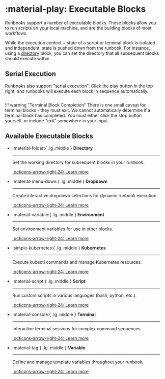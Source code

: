 # :material-play: Executable Blocks

Runbooks support a number of executable blocks. These blocks allow you to run scripts on your local machine, and are the building blocks of most workflows.

While the execution context + state of a script or terminal block is isolated and independent, state is pushed down from the runbook. For instance, using a [directory](directory.md) block, you can set the directory that all subsequent blocks should execute within.

## Serial Execution

Runbooks also support "serial execution". Click the play button in the top right, and runbooks will execute each block in sequence automatically.

<figure><img src="../../../images/CleanShot 2025-04-29 at 15.30.07@2x.png" alt=""><figcaption></figcaption></figure>

!!! warning "Terminal Block Completion"
    There is one small caveat for terminal blocks - they must exit. We cannot automatically determine if a terminal block has completed. You must either click the stop button yourself, or include "exit" somewhere in your input.

## Available Executable Blocks

<div class="grid cards" markdown>

-   :material-folder:{ .lg .middle } **Directory**

    ---

    Set the working directory for subsequent blocks in your runbook.

    [:octicons-arrow-right-24: Learn more](directory.md)

-   :material-menu-down:{ .lg .middle } **Dropdown**

    ---

    Create interactive dropdown selections for dynamic runbook execution.

    [:octicons-arrow-right-24: Learn more](dropdown.md)

-   :material-variable:{ .lg .middle } **Environment**

    ---

    Set environment variables for use in other blocks.

    [:octicons-arrow-right-24: Learn more](env.md)

-   :simple-kubernetes:{ .lg .middle } **Kubernetes**

    ---

    Execute kubectl commands and manage Kubernetes resources.

    [:octicons-arrow-right-24: Learn more](kubernetes.md)

-   :material-script:{ .lg .middle } **Script**

    ---

    Run custom scripts in various languages (bash, python, etc.).

    [:octicons-arrow-right-24: Learn more](script.md)

-   :material-console:{ .lg .middle } **Terminal**

    ---

    Interactive terminal sessions for complex command sequences.

    [:octicons-arrow-right-24: Learn more](terminal.md)

-   :material-tag:{ .lg .middle } **Variable**

    ---

    Define and manage template variables throughout your runbook.

    [:octicons-arrow-right-24: Learn more](variable.md)

</div>
